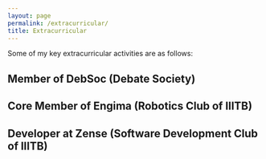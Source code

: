 ```yaml
---
layout: page
permalink: /extracurricular/
title: Extracurricular
---
```


Some of my key extracurricular activities are as follows:

<h2>Member of DebSoc (Debate Society)</h2>

<h2>Core Member of Engima (Robotics Club of IIITB)</h2>

<h2>Developer at Zense (Software Development Club of IIITB)</h2>
